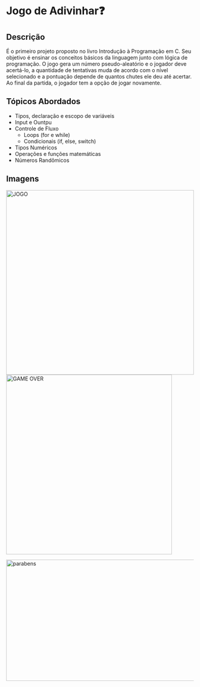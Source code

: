 # Jogo de Adivinhar❓

## Descrição
É o primeiro projeto proposto no livro Introdução à Programação em C. Seu objetivo é ensinar os conceitos básicos da linguagem junto com lógica de programação. O jogo gera um número pseudo-aleatório e o jogador deve acertá-lo, a quantidade de tentativas muda de acordo com o nível selecionado e a pontuação depende de quantos chutes ele deu até acertar.<br/> 
Ao final da partida, o jogador tem a opção de jogar novamente.

## Tópicos Abordados
* Tipos, declaração e escopo de variáveis
* Input e Ountpu
* Controle de Fluxo
  * Loops (for e while)
  * Condicionais (if, else, switch)
* Tipos Numéricos
* Operações e funções matemáticas
* Números Randômicos

## Imagens
<img width="504" height="496" alt="JOGO" src="https://github.com/user-attachments/assets/ebd923f0-5478-4db6-8a52-3d5337d20146" /> <img width="445" height="483" alt="GAME OVER" src="https://github.com/user-attachments/assets/4a0330c0-1dbe-4e25-a461-1a9ec1a9837c" />

<img width="509" height="326" alt="parabens" src="https://github.com/user-attachments/assets/984d7dbc-b556-4fe1-9c37-06094a0f2eba" /> 



  
